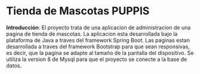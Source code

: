 # Tienda de Mascotas PUPPIS

**Introducción**: El proyecto trata de una aplicacion de administracion de una pagina de tienda de mascotas. La aplicacion esta desarrollada bajo la plataforma de Java a traves del framework Spring Boot. Las paginas estan desarrollada a traves del framework Bootstrap para que sean responsivas, es decir, que la pagina se adapte al tamaño de la pantalla del dispositivo. Se utiliza la version 8 de Mysql para que el proyecto se conecte a la base de datos.
